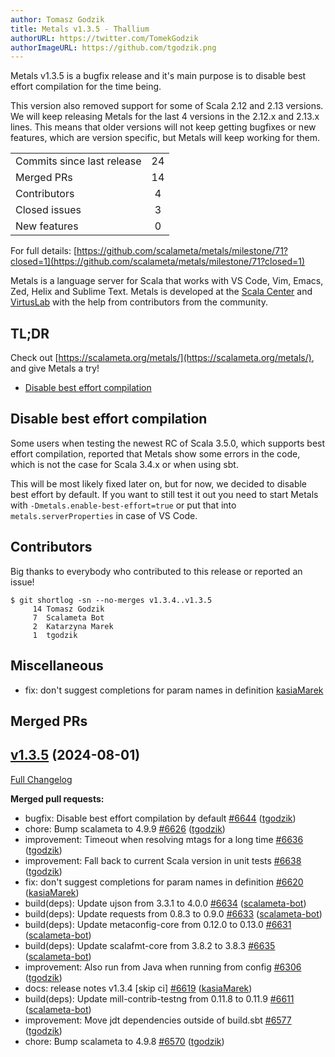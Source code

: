 ```yaml
---
author: Tomasz Godzik
title: Metals v1.3.5 - Thallium
authorURL: https://twitter.com/TomekGodzik
authorImageURL: https://github.com/tgodzik.png
---
```


Metals v1.3.5 is a bugfix release and it's main purpose is to disable best
effort compilation for the time being.

This version also removed support for some of Scala 2.12 and 2.13 versions. We
will keep releasing Metals for the last 4 versions in the 2.12.x and 2.13.x
lines. This means that older versions will not keep getting bugfixes or new
features, which are version specific, but Metals will keep working for them.

<table>
<tbody>
  <tr>
    <td>Commits since last release</td>
    <td align="center">24</td>
  </tr>
  <tr>
    <td>Merged PRs</td>
    <td align="center">14</td>
  </tr>
    <tr>
    <td>Contributors</td>
    <td align="center">4</td>
  </tr>
  <tr>
    <td>Closed issues</td>
    <td align="center">3</td>
  </tr>
  <tr>
    <td>New features</td>
    <td align="center">0</td>
  </tr>
</tbody>
</table>

For full details:
[https://github.com/scalameta/metals/milestone/71?closed=1](https://github.com/scalameta/metals/milestone/71?closed=1)

Metals is a language server for Scala that works with VS Code, Vim, Emacs, Zed,
Helix and Sublime Text. Metals is developed at the
[Scala Center](https://scala.epfl.ch/) and [VirtusLab](https://virtuslab.com)
with the help from contributors from the community.

## TL;DR

Check out [https://scalameta.org/metals/](https://scalameta.org/metals/), and
give Metals a try!

- [Disable best effort compilation](#disable-best-effort-compilation)

## Disable best effort compilation

Some users when testing the newest RC of Scala 3.5.0, which supports best effort
compilation, reported that Metals show some errors in the code, which is not the
case for Scala 3.4.x or when using sbt.

This will be most likely fixed later on, but for now, we decided to disable best
effort by default. If you want to still test it out you need to start Metals
with `-Dmetals.enable-best-effort=true` or put that into
`metals.serverProperties` in case of VS Code.

## Contributors

Big thanks to everybody who contributed to this release or reported an issue!

```
$ git shortlog -sn --no-merges v1.3.4..v1.3.5
     14	Tomasz Godzik
     7	Scalameta Bot
     2	Katarzyna Marek
     1	tgodzik
```

## Miscellaneous

- fix: don't suggest completions for param names in definition
  [kasiaMarek](https://github.com/kasiaMarek)

## Merged PRs

## [v1.3.5](https://github.com/scalameta/metals/tree/v1.3.5) (2024-08-01)

[Full Changelog](https://github.com/scalameta/metals/compare/v1.3.4...v1.3.5)

**Merged pull requests:**

- bugfix: Disable best effort compilation by default
  [\#6644](https://github.com/scalameta/metals/pull/6644)
  ([tgodzik](https://github.com/tgodzik))
- chore: Bump scalameta to 4.9.9
  [\#6626](https://github.com/scalameta/metals/pull/6626)
  ([tgodzik](https://github.com/tgodzik))
- improvement: Timeout when resolving mtags for a long time
  [\#6636](https://github.com/scalameta/metals/pull/6636)
  ([tgodzik](https://github.com/tgodzik))
- improvement: Fall back to current Scala version in unit tests
  [\#6638](https://github.com/scalameta/metals/pull/6638)
  ([tgodzik](https://github.com/tgodzik))
- fix: don't suggest completions for param names in definition
  [\#6620](https://github.com/scalameta/metals/pull/6620)
  ([kasiaMarek](https://github.com/kasiaMarek))
- build(deps): Update ujson from 3.3.1 to 4.0.0
  [\#6634](https://github.com/scalameta/metals/pull/6634)
  ([scalameta-bot](https://github.com/scalameta-bot))
- build(deps): Update requests from 0.8.3 to 0.9.0
  [\#6633](https://github.com/scalameta/metals/pull/6633)
  ([scalameta-bot](https://github.com/scalameta-bot))
- build(deps): Update metaconfig-core from 0.12.0 to 0.13.0
  [\#6631](https://github.com/scalameta/metals/pull/6631)
  ([scalameta-bot](https://github.com/scalameta-bot))
- build(deps): Update scalafmt-core from 3.8.2 to 3.8.3
  [\#6635](https://github.com/scalameta/metals/pull/6635)
  ([scalameta-bot](https://github.com/scalameta-bot))
- improvement: Also run from Java when running from config
  [\#6306](https://github.com/scalameta/metals/pull/6306)
  ([tgodzik](https://github.com/tgodzik))
- docs: release notes v1.3.4 [skip ci]
  [\#6619](https://github.com/scalameta/metals/pull/6619)
  ([kasiaMarek](https://github.com/kasiaMarek))
- build(deps): Update mill-contrib-testng from 0.11.8 to 0.11.9
  [\#6611](https://github.com/scalameta/metals/pull/6611)
  ([scalameta-bot](https://github.com/scalameta-bot))
- improvement: Move jdt dependencies outside of build.sbt
  [\#6577](https://github.com/scalameta/metals/pull/6577)
  ([tgodzik](https://github.com/tgodzik))
- chore: Bump scalameta to 4.9.8
  [\#6570](https://github.com/scalameta/metals/pull/6570)
  ([tgodzik](https://github.com/tgodzik))
